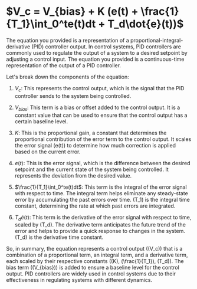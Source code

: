 

# $V_c = V_{bias} + K (e(t) + \frac{1}{T_1}\int_0^te(t)dt + T_d\dot{e}(t))$
The equation you provided is a representation of a proportional-integral-derivative (PID) controller output. In control systems, PID controllers are commonly used to regulate the output of a system to a desired setpoint by adjusting a control input. The equation you provided is a continuous-time representation of the output of a PID controller.

Let's break down the components of the equation:

1. $V_c$: This represents the control output, which is the signal that the PID controller sends to the system being controlled.

2. $V_{bias}$: This term is a bias or offset added to the control output. It is a constant value that can be used to ensure that the control output has a certain baseline level.

3. $K$: This is the proportional gain, a constant that determines the proportional contribution of the error term to the control output. It scales the error signal \(e(t)\) to determine how much correction is applied based on the current error.

4. $e(t)$: This is the error signal, which is the difference between the desired setpoint and the current state of the system being controlled. It represents the deviation from the desired value.

5. $\frac{1}{T_1}\int_0^te(t)dt$: This term is the integral of the error signal with respect to time. The integral term helps eliminate any steady-state error by accumulating the past errors over time. \(T_1\) is the integral time constant, determining the rate at which past errors are integrated.

6. $T_d\dot{e}(t)$: This term is the derivative of the error signal with respect to time, scaled by \(T_d\). The derivative term anticipates the future trend of the error and helps to provide a quick response to changes in the system. \(T_d\) is the derivative time constant.

So, in summary, the equation represents a control output (\(V_c\)) that is a combination of a proportional term, an integral term, and a derivative term, each scaled by their respective constants (\(K\), \(\frac{1}{T_1}\), \(T_d\)). The bias term (\(V_{bias}\)) is added to ensure a baseline level for the control output. PID controllers are widely used in control systems due to their effectiveness in regulating systems with different dynamics.
